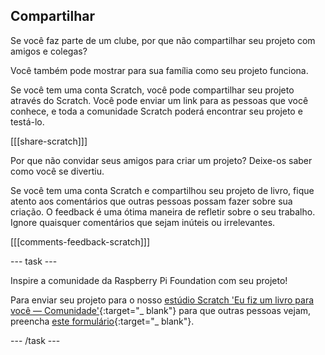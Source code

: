## Compartilhar

Se você faz parte de um clube, por que não compartilhar seu projeto com amigos e colegas?

Você também pode mostrar para sua família como seu projeto funciona.

Se você tem uma conta Scratch, você pode compartilhar seu projeto através do Scratch. Você pode enviar um link para as pessoas que você conhece, e toda a comunidade Scratch poderá encontrar seu projeto e testá-lo.

[[[share-scratch]]]

Por que não convidar seus amigos para criar um projeto? Deixe-os saber como você se divertiu.

Se você tem uma conta Scratch e compartilhou seu projeto de livro, fique atento aos comentários que outras pessoas possam fazer sobre sua criação. O feedback é uma ótima maneira de refletir sobre o seu trabalho. Ignore quaisquer comentários que sejam inúteis ou irrelevantes.

[[[comments-feedback-scratch]]]

--- task ---

Inspire a comunidade da Raspberry Pi Foundation com seu projeto!

Para enviar seu projeto para o nosso [estúdio Scratch 'Eu fiz um livro para você — Comunidade'](https://scratch.mit.edu/studios/29120534){:target="_ blank"} para que outras pessoas vejam, preencha [este formulário](https://form.raspberrypi.org/f/community-project-submissions){:target="_ blank"}.

--- /task ---
